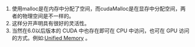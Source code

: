 1. 使用malloc是在内存中分配了空间，而cudaMalloc是在显存中分配空间，两者的物理空间是不一样的。
2. 这样分开声明具有很好的灵活性。
3. 当然在6.0以后版本的 CUDA 中也存在即可在 CPU 中访问，也可在 GPU 访问的方式。例如:[Unified Memory](https://blog.csdn.net/zhangfuliang123/article/details/72518656) 。